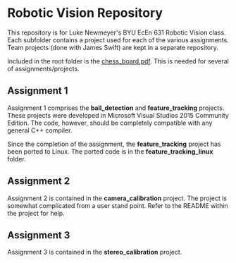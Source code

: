 # Robotic Vision Repository

This repository is for Luke Newmeyer's BYU EcEn 631 Robotic Vision class. Each subfolder contains a project used for each of the various assignments. Team projects (done with James Swift) are kept in a separate repository.

Included in the root folder is the [chess_board.pdf](chess_board.pdf). This is needed for several of assignments/projects.

## Assignment 1

Assignment 1 comprises the **ball_detection** and **feature_tracking** projects. These projects were developed in Microsoft Visual Studios 2015 Community Edition. The code, however, should be completely compatible with any general C++ compiler.

Since the completion of the assignment, the **feature_tracking** project has been ported to Linux. The ported code is in the **feature_tracking_linux** folder.

## Assignment 2

Assignment 2 is contained in the **camera_calibration** project. The project is somewhat complicated from a user stand point. Refer to the README within the project for help.

## Assignment 3

Assignment 3 is contained in the **stereo_calibration** project.
